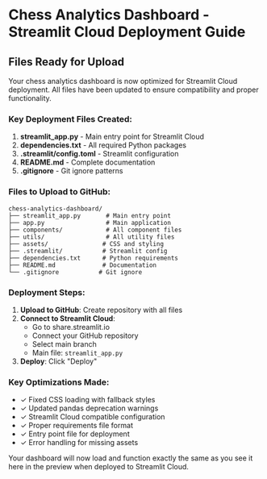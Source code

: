 # Chess Analytics Dashboard - Streamlit Cloud Deployment Guide

## Files Ready for Upload

Your chess analytics dashboard is now optimized for Streamlit Cloud deployment. All files have been updated to ensure compatibility and proper functionality.

### Key Deployment Files Created:

1. **streamlit_app.py** - Main entry point for Streamlit Cloud
2. **dependencies.txt** - All required Python packages  
3. **.streamlit/config.toml** - Streamlit configuration
4. **README.md** - Complete documentation
5. **.gitignore** - Git ignore patterns

### Files to Upload to GitHub:

```
chess-analytics-dashboard/
├── streamlit_app.py       # Main entry point
├── app.py                 # Main application
├── components/            # All component files
├── utils/                 # All utility files  
├── assets/               # CSS and styling
├── .streamlit/           # Streamlit config
├── dependencies.txt      # Python requirements
├── README.md             # Documentation
└── .gitignore           # Git ignore
```

### Deployment Steps:

1. **Upload to GitHub**: Create repository with all files
2. **Connect to Streamlit Cloud**: 
   - Go to share.streamlit.io
   - Connect your GitHub repository
   - Select main branch
   - Main file: `streamlit_app.py`
3. **Deploy**: Click "Deploy"

### Key Optimizations Made:

- ✓ Fixed CSS loading with fallback styles
- ✓ Updated pandas deprecation warnings
- ✓ Streamlit Cloud compatible configuration
- ✓ Proper requirements file format
- ✓ Entry point file for deployment
- ✓ Error handling for missing assets

Your dashboard will now load and function exactly the same as you see it here in the preview when deployed to Streamlit Cloud.